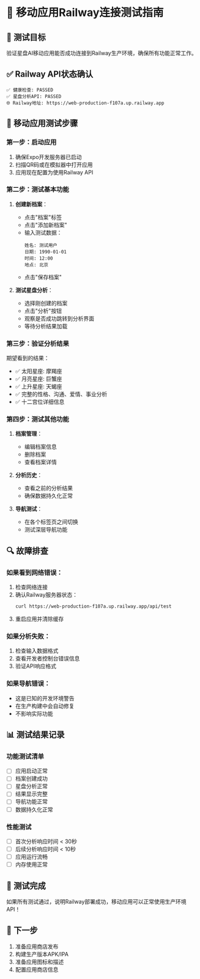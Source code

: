 # 📱 移动应用Railway连接测试指南

## 🎯 测试目标
验证星盘AI移动应用能否成功连接到Railway生产环境，确保所有功能正常工作。

## ✅ Railway API状态确认
```
✅ 健康检查: PASSED
✅ 星盘分析API: PASSED
🌐 Railway地址: https://web-production-f107a.up.railway.app
```

## 📱 移动应用测试步骤

### 第一步：启动应用
1. 确保Expo开发服务器已启动
2. 扫描QR码或在模拟器中打开应用
3. 应用现在配置为使用Railway API

### 第二步：测试基本功能
1. **创建新档案**：
   - 点击"档案"标签
   - 点击"添加新档案"
   - 输入测试数据：
     ```
     姓名: 测试用户
     日期: 1990-01-01
     时间: 12:00
     地点: 北京
     ```
   - 点击"保存档案"

2. **测试星盘分析**：
   - 选择刚创建的档案
   - 点击"分析"按钮
   - 观察是否成功跳转到分析界面
   - 等待分析结果加载

### 第三步：验证分析结果
期望看到的结果：
- ✅ 太阳星座: 摩羯座
- ✅ 月亮星座: 巨蟹座  
- ✅ 上升星座: 天蝎座
- ✅ 完整的性格、沟通、爱情、事业分析
- ✅ 十二宫位详细信息

### 第四步：测试其他功能
1. **档案管理**：
   - 编辑档案信息
   - 删除档案
   - 查看档案详情

2. **分析历史**：
   - 查看之前的分析结果
   - 确保数据持久化正常

3. **导航测试**：
   - 在各个标签页之间切换
   - 测试深层导航功能

## 🔍 故障排查

### 如果看到网络错误：
1. 检查网络连接
2. 确认Railway服务器状态：
   ```bash
   curl https://web-production-f107a.up.railway.app/api/test
   ```
3. 重启应用并清除缓存

### 如果分析失败：
1. 检查输入数据格式
2. 查看开发者控制台错误信息
3. 验证API响应格式

### 如果导航错误：
- 这是已知的开发环境警告
- 在生产构建中会自动修复
- 不影响实际功能

## 📊 测试结果记录

### 功能测试清单
- [ ] 应用启动正常
- [ ] 档案创建成功
- [ ] 星盘分析正常
- [ ] 结果显示完整
- [ ] 导航功能正常
- [ ] 数据持久化正常

### 性能测试
- [ ] 首次分析响应时间 < 30秒
- [ ] 后续分析响应时间 < 10秒
- [ ] 应用运行流畅
- [ ] 内存使用正常

## 🎉 测试完成
如果所有测试通过，说明Railway部署成功，移动应用可以正常使用生产环境API！

## 📝 下一步
1. 准备应用商店发布
2. 构建生产版本APK/IPA
3. 准备应用图标和描述
4. 配置应用商店信息 